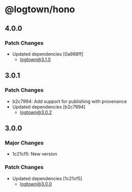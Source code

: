 # @logtown/hono

## 4.0.0

### Patch Changes

- Updated dependencies [0a988ff]
  - logtown@3.1.0

## 3.0.1

### Patch Changes

- b2c7994: Add support for publishing with provenance
- Updated dependencies [b2c7994]
  - logtown@3.0.2

## 3.0.0

### Major Changes

- 1c21cf5: New version

### Patch Changes

- Updated dependencies [1c21cf5]
  - logtown@3.0.0
